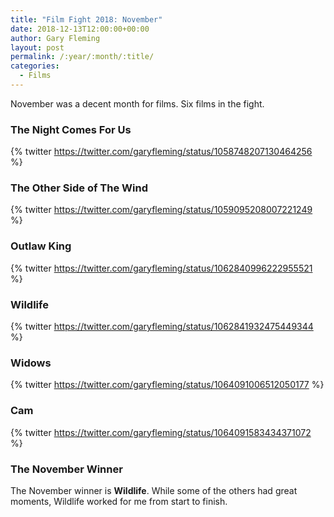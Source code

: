 ```yaml
---
title: "Film Fight 2018: November"
date: 2018-12-13T12:00:00+00:00
author: Gary Fleming
layout: post
permalink: /:year/:month/:title/
categories:
  - Films
---
```


November was a decent month for films. Six films in the fight.

### The Night Comes For Us

{% twitter https://twitter.com/garyfleming/status/1058748207130464256 %}

### The Other Side of The Wind

{% twitter https://twitter.com/garyfleming/status/1059095208007221249 %}

### Outlaw King

{% twitter https://twitter.com/garyfleming/status/1062840996222955521 %}

### Wildlife

{% twitter https://twitter.com/garyfleming/status/1062841932475449344 %}

### Widows

{% twitter https://twitter.com/garyfleming/status/1064091006512050177 %}

### Cam

{% twitter https://twitter.com/garyfleming/status/1064091583434371072 %}


### The November Winner

The November winner is **Wildlife**. While some of the others had great moments, Wildlife worked for me from start to finish.
